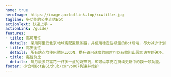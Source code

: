 ```yaml
---
home: true
heroImage: https://image.pcrbotlink.top/xcwtitle.jpg
tagline: 多功能的公主连结Bot
actionText: 快速上手 →
actionLink: /guide/
features:
- title: 高可用性 
  details: 采用阿里云北京地域高配置服务器，并使用稳定性极佳的Bot后端，尽力减少计划外停机。
- title: 高安全性
  details: 所有站点均使用腾讯云CDN，提升访问速度的同时可以有效阻止恶意访客的破坏。
- title: 高性价比
  details: 每月最多只需花一杯多一点的奶茶钱，即可纵享仍在持续更新中的数十项功能。
footer: 小仓唯Bot由Github/corvo007构建并维护
---
```

